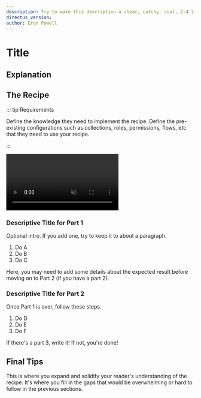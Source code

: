 ```yaml
---
description: Try to make this description a clear, catchy, cool, 2-4 line explanation of your recipe.
directus_version:
author: Eron Powell
---
```


# Title

<GuideMeta />

## Explanation

<!--
See the VitePress docs to learn about its markdown options:
https://vitepress.vuejs.org/guide/markdown
-->

## The Recipe

::: tip Requirements

Define the knowledge they need to implement the recipe. Define the pre-existing configurations such as collections,
roles, permissions, flows, etc. that they need to use your recipe.

:::

<video autoplay playsinline muted loop controls>
	<source src="" type="video/mp4" />
</video>

<!--
VIDEO IS OPTIONAL: delete if not needed
-->

### Descriptive Title for Part 1

Optional intro. If you add one, try to keep it to about a paragraph.

1. Do A
2. Do B
3. Do C

Here, you may need to add some details about the expected result before moving on to Part 2 (if you have a part 2).

### Descriptive Title for Part 2

Once Part 1 is over, follow these steps.

1. Do D
2. Do E
3. Do F

If there's a part 3, write it! If not, you're done!

## Final Tips

This is where you expand and solidify your reader's understanding of the recipe. It's where you fill in the gaps that
would be overwhelming or hard to follow in the previous sections.
